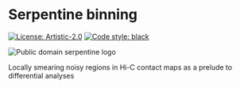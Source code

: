 # Serpentine binning

[![License: Artistic-2.0](https://img.shields.io/badge/License-Artistic%202.0-0298c3.svg)](https://opensource.org/licenses/Artistic-2.0)
[![Code style: black](https://img.shields.io/badge/code%20style-black-000000.svg)](https://github.com/ambv/black)

![Public domain serpentine logo](https://publicdomainvectors.org/photos/rygle_Snake_Colour_Outline.png)

Locally smearing noisy regions in Hi-C contact maps as a prelude to differential analyses